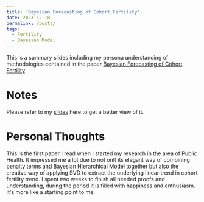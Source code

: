 ```yaml
---
title: 'Bayesian Forecasting of Cohort Fertility'
date: 2023-12-18
permalink: /posts/
tags:
  - Fertility
  - Bayesian Model
---
```


This is a summary slides including my persona understanding of methodologies contained in the paper [Bayesian Forecasting of Cohort Fertility](https://doi.org/10.1080/01621459.2014.881738). 


Notes
======
Please refer to my [slides](../_posts/Paper/Methodology_for_Fertility_model.pdf) here to get a better view of it.

Personal Thoughts
======
This is the first paper I read when I started my research in the area of Public Health. It impressed me a lot due to not onlt its elegant way of combining penalty terms and Bayesian Hierarchical Model together but also the creative way of applying SVD to extract the underlying linear trend in cohort fertility trend. I spent two weeks to finish all needed proofs and understanding, during the period it is filled with happiness and enthusiasm. It's more like a starting point to me.
